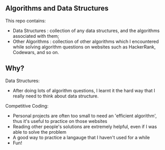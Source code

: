 ## Algorithms and Data Structures
This repo contains:
- Data Structures : collection of any data structures, and the algorithms associated with them;
- Other Algorithms : collection of other algorithms which I encountered while solving algorithm questions on websites such as HackerRank, Codewars, and so on.

## Why?
Data Structures:
- After doing lots of algorithm questions, I learnt it the hard way that I really need to think about data structure.

Competitive Coding:
- Personal projects are often too small to need an 'efficient algorithm', thus it's useful to practice on those websites
- Reading other people's solutions are extremely helpful, even if I was able to solve the problem
- A good way to practice a langauge that I haven't used for a while
- Fun!
